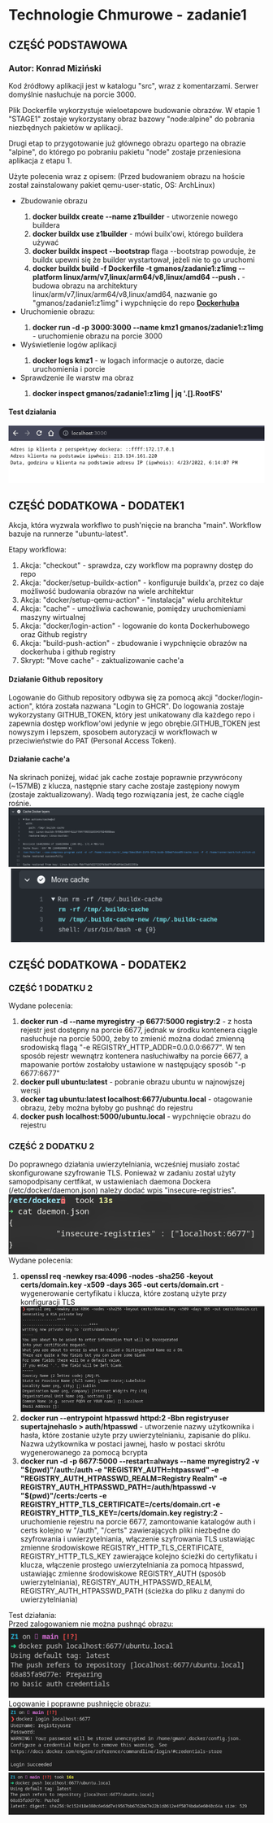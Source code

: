 <h1>Technologie Chmurowe - zadanie1</h1>
<h2>CZĘŚĆ PODSTAWOWA</h2>
<h3>Autor: Konrad Miziński</h3>

Kod źródłowy aplikacji jest w katalogu "src", wraz z komentarzami.
Serwer domyślnie nasłuchuje na porcie 3000.

Plik Dockerfile wykorzystuje wieloetapowe budowanie obrazów.
W etapie 1 "STAGE1" zostaje wykorzystany obraz bazowy "node:alpine"
do pobrania niezbędnych pakietów w aplikacji.

Drugi etap to przygotowanie już głównego obrazu opartego na obrazie "alpine",
do którego po pobraniu pakietu "node" zostaje przeniesiona aplikacja z etapu 1.

Użyte polecenia wraz z opisem:
(Przed budowaniem obrazu na hoście został zainstalowany pakiet qemu-user-static, OS: ArchLinux)

<ul>
<li>Zbudowanie obrazu</li>
<ol>
<li><b>docker buildx create --name z1builder</b> - utworzenie nowego buildera</li>
<li><b>docker buildx use z1builder</b> - mówi builx'owi, którego buildera używać</li>
<li><b>docker buildx inspect --bootstrap</b> flaga --bootstrap powoduje, że buildx upewni się że builder wystartował, jeżeli nie to go uruchomi</li>
<li><b>docker buildx build -f Dockerfile -t gmanos/zadanie1:z1img --platform linux/arm/v7,linux/arm64/v8,linux/amd64 --push .</b> - budowa obrazu na architektury linux/arm/v7,linux/arm64/v8,linux/amd64, nazwanie go "gmanos/zadanie1:z1img" i wypchnięcie do repo <a href="https://hub.docker.com/repository/docker/gmanos/zadanie1"><b>Dockerhuba</b></a></li>
</ol>

<li> Uruchomienie obrazu:</li>
<ol>
<li><b>docker run -d -p 3000:3000 --name kmz1 gmanos/zadanie1:z1img</b> - uruchomienie obrazu na porcie 3000</li>
</ol>
<li> Wyświetlenie logów aplikacji</li>
<ol>
<li><b> docker logs kmz1</b> - w logach informacje o autorze, dacie uruchomienia i porcie</li>
</ol>
<li> Sprawdzenie ile warstw ma obraz</li>
<ol>
<li><b>docker inspect gmanos/zadanie1:z1img | jq '.[].RootFS'</b></li>
</ol>
</ul>

<h4>Test działania</h4>
<img src="images/test_aplikacji.png" />

<h2>CZĘŚĆ DODATKOWA - DODATEK1</h2>
Akcja, która wyzwala workflwo to push'nięcie na brancha "main".
Workflow bazuje na runnerze "ubuntu-latest".

Etapy workflowa:
<ol>
<li>Akcja: "checkout" - sprawdza, czy workflow ma poprawny dostęp do repo</li>
<li>Akcja: "docker/setup-buildx-action" - konfiguruje buildx'a, przez co daje możliwość budowania obrazów na wiele architektur</li>
<li>Akcja: "docker/setup-qemu-action" - "instalacja" wielu architektur</li>
<li>Akcja: "cache" - umożliwia cachowanie, pomiędzy uruchomieniami maszyny wirtualnej</li>
<li>Akcja: "docker/login-action" - logowanie do konta Dockerhubowego oraz Github registry</li>
<li>Akcja: "build-push-action" - zbudowanie i wypchnięcie obrazów na dockerhuba i github registry</li>
<li>Skrypt: "Move cache" - zaktualizowanie cache'a</li>
</ol>

<h4>Działanie Github repository</h4>
Logowanie do Github repository odbywa się za pomocą akcji "docker/login-action", która została nazwana "Login to GHCR". Do logowania zostaje wykorzystany GITHUB_TOKEN, który jest unikatowany dla każdego repo i zapewnia dostęp workflow'owi jedynie w jego obrębie.GITHUB_TOKEN jest nowyszym i lepszem, sposobem autoryzacji w workflowach w przeciwieństwie do PAT (Personal Access Token).

<h4>Działanie cache'a</h4>
Na skrinach poniżej, widać jak cache zostaje poprawnie przywrócony (~157MB) z klucza, następnie stary cache zostaje zastępiony nowym (zostaje zaktualizowany). Wadą tego rozwiązania jest, że cache ciągle rośnie.
<img src="images/cache_restore.png" />
<img src="images/cache_update.png" />

<h2>CZĘŚĆ DODATKOWA - DODATEK2</h2>
<h3>CZĘŚĆ 1 DODATKU 2</h3>
Wydane polecenia:
<ol>
<li><b>docker run -d --name myregistry -p 6677:5000 registry:2</b> - z hosta rejestr jest dostępny na porcie 6677, jednak w środku kontenera ciągle nasłuchuje na porcie 5000, żeby to zmienić można dodać zmienną srodowiską flagą "-e REGISTRY_HTTP_ADDR=0.0.0.0:6677". W ten sposób rejestr wewnątrz kontenera nasłuchiwałby na porcie 6677, a mapowanie portów zostałoby ustawione w następujący sposób "-p 6677:6677"</li>
<li><b>docker pull ubuntu:latest</b> - pobranie obrazu ubuntu w najnowjszej wersji</li>
<li><b>docker tag ubuntu:latest localhost:6677/ubuntu.local</b> - otagowanie obrazu, żeby można byłoby go pushnąć do rejestru</li>
<li><b>docker push localhost:5000/ubuntu.local</b> - wypchnięcie obrazu do rejestru </li>
</ol>
<h3>CZĘŚĆ 2 DODATKU 2</h3>
Do poprawnego działania uwierzytelniania, wcześniej musiało zostać skonfigurowane szyfrowanie TLS. Ponieważ w zadaniu został użyty samopodpisany certfikat, w ustawieniach daemona Dockera (/etc/docker/daemon.json) należy dodać wpis "insecure-registries". <br />
<img src="images/docker_daemon.png" /> <br />
Wydane polecenia:
<ol>
<li><b>openssl req  -newkey rsa:4096 -nodes -sha256 -keyout certs/domain.key -x509 -days 365 -out certs/domain.crt</b> - wygenerowanie certyfikatu i klucza, które zostaną użyte przy konfiguracji TLS</li>
<img src="images/gen_cert.png" />
<li><b>docker run --entrypoint htpasswd httpd:2 -Bbn registryuser supertajnehaslo > auth/htpasswd</b> - utworzenie nazwy użytkownika i hasła, które zostanie użyte przy uwierzytelnianiu, zapisanie do pliku. Nazwa użytkownika w postaci jawnej, hasło w postaci skrótu wygenerowanego za pomocą bcrypta</li>
<li><b>docker run -d -p 6677:5000 --restart=always --name myregistry2 -v "$(pwd)"/auth:/auth -e "REGISTRY_AUTH=htpasswd" -e "REGISTRY_AUTH_HTPASSWD_REALM=Registry Realm" -e REGISTRY_AUTH_HTPASSWD_PATH=/auth/htpasswd -v "$(pwd)"/certs:/certs -e REGISTRY_HTTP_TLS_CERTIFICATE=/certs/domain.crt -e REGISTRY_HTTP_TLS_KEY=/certs/domain.key registry:2</b> - uruchomienie rejestru na porcie 6677, zamontowanie katalogów auth i certs kolejno w "/auth", "/certs" zawierających pliki niezbędne do szyfrowania i uwierzytelniania, włączenie szyfrowania TLS ustawiając zmienne środowiskowe REGISTRY_HTTP_TLS_CERTIFICATE, REGISTRY_HTTP_TLS_KEY zawierające kolejno ścieżki do certyfikatu i klucza, włączenie prostego uwierzytelniania za pomocą htpasswd, ustawiając zmienne środowiskowe REGISTRY_AUTH (sposób uwierzytelniania), REGISTRY_AUTH_HTPASSWD_REALM, REGISTRY_AUTH_HTPASSWD_PATH (ścieżka do pliku z danymi do uwierzytelniania)</li>
</ol>
Test działania: <br />
Przed zalogowaniem nie można pushnąć obrazu: <br>
<img src="images/failed_push.png" />
Logowanie i poprawne pushnięcie obrazu: <br />
<img src="images/registry_login.png" />
<img src="images/succes_push.png" />